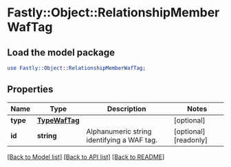 # Fastly::Object::RelationshipMemberWafTag

## Load the model package
```perl
use Fastly::Object::RelationshipMemberWafTag;
```

## Properties
Name | Type | Description | Notes
------------ | ------------- | ------------- | -------------
**type** | [**TypeWafTag**](TypeWafTag.md) |  | [optional] 
**id** | **string** | Alphanumeric string identifying a WAF tag. | [optional] [readonly] 

[[Back to Model list]](../README.md#documentation-for-models) [[Back to API list]](../README.md#documentation-for-api-endpoints) [[Back to README]](../README.md)


